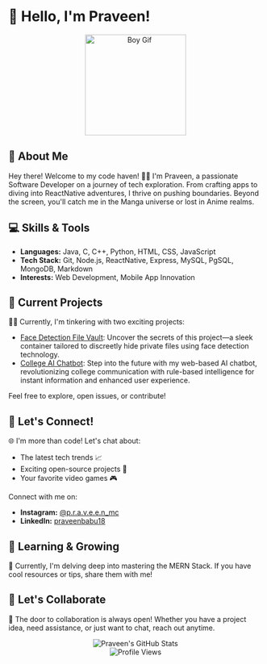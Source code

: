 # 👋 Hello, I'm Praveen!

<!-- Adding a boy gif at the top -->
<div align="center">
  <img src="https://media.giphy.com/media/l2JJu7Qc7SGag48dC/giphy.gif" alt="Boy Gif" width="200"/>
</div>

## 🚀 About Me

Hey there! Welcome to my code haven! 👨‍💻 I'm Praveen, a passionate Software Developer on a journey of tech exploration. From crafting apps to diving into ReactNative adventures, I thrive on pushing boundaries. Beyond the screen, you'll catch me in the Manga universe or lost in Anime realms.

## 💻 Skills & Tools

- **Languages:** Java, C, C++, Python, HTML, CSS, JavaScript
- **Tech Stack:** Git, Node.js, ReactNative, Express, MySQL, PgSQL, MongoDB, Markdown
- **Interests:** Web Development, Mobile App Innovation

## 🚧 Current Projects

👨‍💻 Currently, I'm tinkering with two exciting projects:

- [Face Detection File Vault](https://github.com/Praveen-mc/face-recognition-vault): Uncover the secrets of this project—a sleek container tailored to discreetly hide private files using face detection technology.
- [College AI Chatbot](https://github.com/Praveen-mc/ChatBot_Flask): Step into the future with my web-based AI chatbot, revolutionizing college communication with rule-based intelligence for instant information and enhanced user experience.

Feel free to explore, open issues, or contribute!

## 🤔 Let's Connect!

🌐 I'm more than code! Let's chat about:

- The latest tech trends 📈
- Exciting open-source projects 🚀
- Your favorite video games 🎮

Connect with me on:

- **Instagram:** [@p.r.a.v.e.e.n_mc](https://www.instagram.com/p.r.a.v.e.e.n_mc/)
- **LinkedIn:** [praveenbabu18](https://www.linkedin.com/in/praveenbabu18/)

## 🌱 Learning & Growing

🚀 Currently, I'm delving deep into mastering the MERN Stack. If you have cool resources or tips, share them with me!

## 👥 Let's Collaborate

🤝 The door to collaboration is always open! Whether you have a project idea, need assistance, or just want to chat, reach out anytime.

<!-- Adding GitHub stats and profile views -->
<div align="center">
  <img src="https://github-readme-stats.vercel.app/api?username=Praveen-mc&show_icons=true&theme=radical" alt="Praveen's GitHub Stats">
  <br>
  <img src="https://komarev.com/ghpvc/?username=Praveen-mc" alt="Profile Views">
</div>
